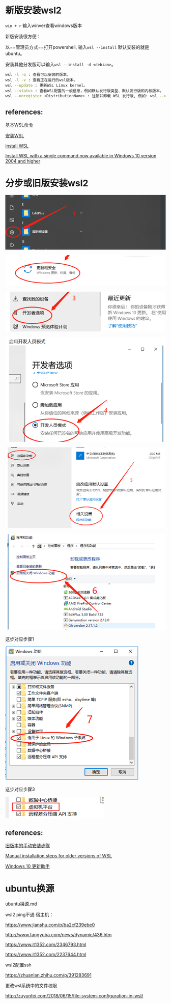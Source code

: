 # 新版安装wsl2

`win + r` 输入winver查看windows版本

新版安装很方便：

以==管理员方式==打开powershell, 输入`wsl --install` 默认安装的就是ubuntu。

安装其他分发版可以输入`wsl --install -d <debian>`。

```bash
wsl -l -o : 查看可以安装的版本。
wsl -l -v : 查看正在运行的wsl版本。
wsl --update : 更新WSL Linux kernel。
wsl --status : 查看WSL配置的一般信息，例如默认发行版类型、默认发行版和内核版本。
wsl --unregister <DistributionName> : 注销并卸载 WSL 发行版, 例如: wsl --unregister Ubuntu
```

## references:

[基本WSL命令](https://learn.microsoft.com/zh-cn/windows/wsl/basic-commands)

[安装WSL](https://learn.microsoft.com/zh-cn/windows/wsl/install)

[install WSL](https://learn.microsoft.com/en-us/windows/wsl/install)

[Install WSL with a single command now available in Windows 10 version 2004 and higher](https://devblogs.microsoft.com/commandline/install-wsl-with-a-single-command-now-available-in-windows-10-version-2004-and-higher/)

# 分步或旧版安装wsl2

![image-20221226203208208](image/image-20221226203208208.png)

![image-20221226203256451](image/image-20221226203256451.png)

![image-20221226203312115](image/image-20221226203312115.png)

![image-20221226203325737](image/image-20221226203325737.png)

![image-20221226203358422](image/image-20221226203358422.png)

![image-20221226203413253](image/image-20221226203413253.png)

这步对应步骤1

![image-20221226203434500](image/image-20221226203434500.png)

这步对应步骤3

![image-20221226204032459](image/image-20221226204032459.png)

## references:

[旧版本的手动安装步骤](https://learn.microsoft.com/zh-cn/windows/wsl/install-manual)

[Manual installation steps for older versions of WSL](https://learn.microsoft.com/en-us/windows/wsl/install-manual)

[Windows 10 更新助手](https://support.microsoft.com/zh-cn/topic/windows-10-%E6%9B%B4%E6%96%B0%E5%8A%A9%E6%89%8B-3550dfb2-a015-7765-12ea-fba2ac36fb3f)

# ubuntu换源

[ubuntu换源.md](../../ElegantTest/linux/ubuntu换源.md)





wsl2 ping不通 宿主机：

https://www.jianshu.com/p/ba2cf239ebe0

http://www.fangyuba.com/news/dynamic/436.htm

https://www.it1352.com/2346793.html

https://www.it1352.com/2237644.html



wsl2配置ssh

https://zhuanlan.zhihu.com/p/391283691



更改wsl系统中的文件权限

http://zuyunfei.com/2018/06/15/file-system-configuration-in-wsl/




